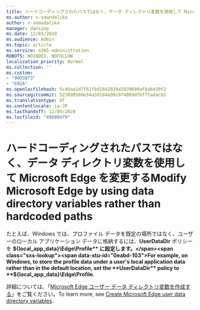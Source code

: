 ```yaml
---
title: ハードコーディングされたパスではなく、データ ディレクトリ変数を使用して Microsoft Edge を変更する
ms.author: v-smandalika
author: v-smandalika
manager: dansimp
ms.date: 12/03/2020
ms.audience: Admin
ms.topic: article
ms.service: o365-administration
ROBOTS: NOINDEX, NOFOLLOW
localization_priority: Normal
ms.collection: ''
ms.custom:
- "9003873"
- "6926"
ms.openlocfilehash: 5c40aa1d7f61fbd2842839a5839899af8ab439f2
ms.sourcegitcommit: 523098560e54a50184a99c974809dfbfffadacb5
ms.translationtype: HT
ms.contentlocale: ja-JP
ms.lasthandoff: 12/09/2020
ms.locfileid: "49680479"
---
```

# <a name="modify-microsoft-edge-by-using-data-directory-variables-rather-than-hardcoded-paths"></a><span data-ttu-id="0eabd-102">ハードコーディングされたパスではなく、データ ディレクトリ変数を使用して Microsoft Edge を変更する</span><span class="sxs-lookup"><span data-stu-id="0eabd-102">Modify Microsoft Edge by using data directory variables rather than hardcoded paths</span></span>

<span data-ttu-id="0eabd-103">たとえば、Windows では、プロファイル データを既定の場所ではなく、ユーザーのローカル アプリケーション データに格納するには、**UserDataDir** ポリシーを **${local_app_data}\Edge\Profile** に設定します。</span><span class="sxs-lookup"><span data-stu-id="0eabd-103">For example, on Windows, to store the profile data under a user's local application data rather than in the default location, set the **UserDataDir** policy to **${local_app_data}\Edge\Profile**.</span></span> 

<span data-ttu-id="0eabd-104">詳細については、「[Microsoft Edge ユーザー データ ディレクトリ変数を作成する](https://docs.microsoft.com/deployedge/edge-learnmore-create-user-directory-vars)」をご覧ください。</span><span class="sxs-lookup"><span data-stu-id="0eabd-104">To learn more, see [Create Microsoft Edge user data directory variables](https://docs.microsoft.com/deployedge/edge-learnmore-create-user-directory-vars).</span></span>